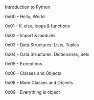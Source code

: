 Introduction to Python

0x00 - Hello, World

0x01 - If, else, loops & functions

0x02 - Import & modules

0x03 - Data Structures: Lists, Tuples

0x04 - Data Structures: Dictionaries, Sets

0x05 - Exceptions

0x06 - Classes and Objects

0x08 - More Classes and Objects

0x09 - Everything is object
